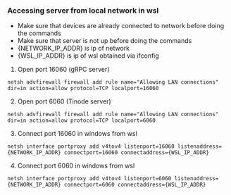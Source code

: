 ### Accessing server from local network in wsl

- Make sure that devices are already connected to network before doing the commands
- Make sure that server is not up before doing the commands
- {NETWORK_IP_ADDR} is ip of network
- {WSL_IP_ADDR} is ip of wsl obtained via ifconfig

1. Open port 16060 (gRPC server)
```
netsh advfirewall firewall add rule name="Allowing LAN connections" dir=in action=allow protocol=TCP localport=16060
```

2. Open port 6060 (Tinode server)
```
netsh advfirewall firewall add rule name="Allowing LAN connections" dir=in action=allow protocol=TCP localport=6060
```

3. Connect port 16060 in windows from wsl
```
netsh interface portproxy add v4tov4 listenport=16060 listenaddress={NETWORK_IP_ADDR} connectport=16060 connectaddress={WSL_IP_ADDR}
```

4. Connect port 6060 in windows from wsl
```
netsh interface portproxy add v4tov4 listenport=6060 listenaddress={NETWORK_IP_ADDR} connectport=6060 connectaddress={WSL_IP_ADDR}
```